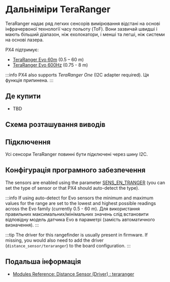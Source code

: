 # Дальніміри TeraRanger

TeraRanger надає ряд легких сенсорів вимірювання відстані на основі інфрачервоної технології часу польоту (ToF).
Вони зазвичай швидші і мають більший діапазон, ніж ехолокатори, і менші та легші, ніж системи на основі лазера.

PX4 підтримує:

- [TeraRanger Evo 60m](https://www.terabee.com/shop/lidar-tof-range-finders/teraranger-evo-60m/) (0.5 – 60 m)
- [TeraRanger Evo 600Hz](https://www.terabee.com/shop/lidar-tof-range-finders/teraranger-evo-600hz/) (0.75 - 8 m)

:::info
PX4 also supports _TeraRanger One_ (I2C adapter required).
Ця функція припинена.
:::

## Де купити

- TBD

## Схема розташування виводів

## Підключення

Усі сенсори TeraRanger повинні бути підключені через шину I2C.

## Конфігурація програмного забезпечення

The sensors are enabled using the parameter [SENS_EN_TRANGER](../advanced_config/parameter_reference.md#SENS_EN_TRANGER) (you can set the type of sensor or that PX4 should auto-detect the type).

:::info
If using auto-detect for Evo sensors the minimum and maximum values for the range are set to the lowest and highest possible readings across the Evo family (currently 0.5 - 60 m).
Для використання правильних максимальних/мінімальних значень слід встановити відповідну модель датчика Evo в параметрі (замість автоматичного визначення).
:::

:::tip
The driver for this rangefinder is usually present in firmware. If missing, you would also need to add the driver (`distance_sensor/teraranger`) to the board configuration.
:::

## Подальша інформація

- [Modules Reference: Distance Sensor (Driver) : teraranger](../modules/modules_driver_distance_sensor.md#teraranger)
